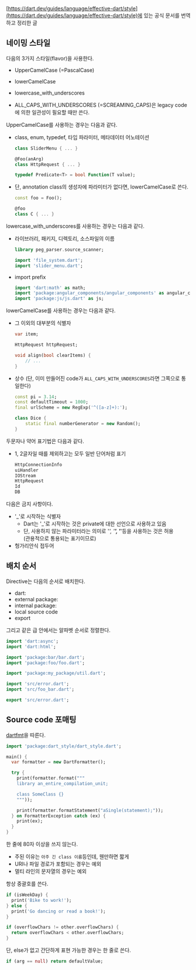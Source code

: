 [https://dart.dev/guides/language/effective-dart/style](https://dart.dev/guides/language/effective-dart/style)에 있는 공식 문서를 번역하고 정리한 글

## 네이밍 스타일

다음의 3가지 스타일(flavor)을 사용한다.
- UpperCamelCase (=PascalCase)
- lowerCamelCase
- lowercase_with_underscores  

- ALL_CAPS_WITH_UNDERSCORES (=SCREAMING_CAPS)은 legacy code에 의한 일관성이 필요할 때만 쓴다.

UpperCamelCase를 사용하는 경우는 다음과 같다.
- class, enum, typedef, 타입 파라미터, 메타데이터 어노테이션

	```dart
	class SliderMenu { ... }

	@Foo(anArg)
	class HttpRequest { ... }

	typedef Predicate<T> = bool Function(T value);
	```

- 단, annotation class의 생성자에 파라미터가 없다면, lowerCamelCase로 쓴다.

	```dart
	const foo = Foo();

	@foo
	class C { ... }
	```

lowercase_with_underscores를 사용하는 경우는 다음과 같다.
- 라이브러리, 패키지, 디렉토리, 소스파일의 이름

	```dart
	library peg_parser.source_scanner;

	import 'file_system.dart';
	import 'slider_menu.dart';
	```

- import prefix

	```dart
	import 'dart:math' as math;
	import 'package:angular_components/angular_components' as angular_components;
	import 'package:js/js.dart' as js;
	```

lowerCamelCase를 사용하는 경우는 다음과 같다.
- 그 이외의 대부분의 식별자

	```dart
	var item;

	HttpRequest httpRequest;

	void align(bool clearItems) {
		// ...
	}
	```

- 상수 (단, 이미 만들어진 code가 `ALL_CAPS_WITH_UNDERSCORES`라면 그쪽으로 통일한다)

	```dart
	const pi = 3.14;
	const defaultTimeout = 1000;
	final urlScheme = new RegExp('^([a-z]+):');

	class Dice {
		static final numberGenerator = new Random();
	}
	```

두문자나 약어 표기법은 다음과 같다.
- 1, 2글자일 때를 제외하고는 모두 일반 단어처럼 표기

	```dart
	HttpConnectionInfo
	uiHandler
	IOStream
	HttpRequest
	Id
	DB
	```

다음은 금지 사항이다.
- '_'로 시작하는 식별자
	- Dart는 '_'로 시작하는 것은 private에 대한 선언으로 사용하고 있음
	- 단, 사용하지 않는 파라미터라는 의미로 '_', '__', '___'등을 사용하는 것은 허용  
	(관용적으로 통용되는 표기이므로)
- 헝가리안식 접두어

## 배치 순서

Directive는 다음의 순서로 배치한다.
- dart:
- external package:
- internal package:
- local source code
- export

그리고 같은 급 안에서는 알파벳 순서로 정렬한다.

```dart
import 'dart:async';
import 'dart:html';

import 'package:bar/bar.dart';
import 'package:foo/foo.dart';

import 'package:my_package/util.dart';

import 'src/error.dart';
import 'src/foo_bar.dart';

export 'src/error.dart';
```

## Source code 포매팅

[dartfmt](https://github.com/dart-lang/dart_style)을 따른다.

```dart
import 'package:dart_style/dart_style.dart';

main() {
  var formatter = new DartFormatter();

  try {
    print(formatter.format("""
    library an_entire_compilation_unit;

    class SomeClass {}
    """));

    print(formatter.formatStatement("aSingle(statement);"));
  } on FormatterException catch (ex) {
    print(ex);
  }
}
```

한 줄에 80자 이상을 쓰지 않는다.
- 주된 이유는 `아주 긴 class 이름`등인데, 웬만하면 짧게
- URI나 파일 경로가 포함되는 경우는 예외
- 멀티 라인의 문자열의 경우는 예외

항상 중괄호를 쓴다.
```dart
if (isWeekDay) {
  print('Bike to work!');
} else {
  print('Go dancing or read a book!');
}

if (overflowChars != other.overflowChars) {
  return overflowChars < other.overflowChars;
}
```

단, else가 없고 간단하게 표현 가능한 경우는 한 줄로 쓴다.
```dart
if (arg == null) return defaultValue;
```